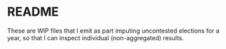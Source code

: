 # README

These are WIP files that I emit as part imputing uncontested elections for a year, so that I can inspect individual (non-aggregated) results.